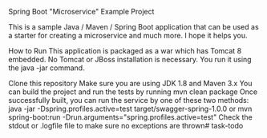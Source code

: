 Spring Boot "Microservice" Example Project

This is a sample Java / Maven / Spring Boot application that can be used as a starter for creating a microservice and much more. I hope it helps you.

How to Run
This application is packaged as a war which has Tomcat 8 embedded. No Tomcat or JBoss installation is necessary. You run it using the java -jar command.

Clone this repository
Make sure you are using JDK 1.8 and Maven 3.x
You can build the project and run the tests by running mvn clean package
Once successfully built, you can run the service by one of these two methods:
        java -jar -Dspring.profiles.active=test target/swagger-spring-1.0.0
or
        mvn spring-boot:run -Drun.arguments="spring.profiles.active=test"
Check the stdout or .logfile file to make sure no exceptions are thrown# task-todo
